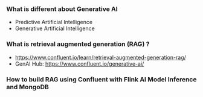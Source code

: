### What is different about Generative AI

- Predictive Artificial Intelligence
- Generative Artificial Intelligence

### What is retrieval augmented generation (RAG) ?

- https://www.confluent.io/learn/retrieval-augmented-generation-rag/
- GenAI Hub: https://www.confluent.io/generative-ai/

### How to build RAG using Confluent with Flink AI Model Inference and MongoDB

